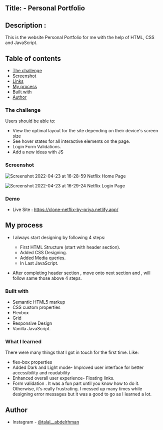 ## Title: -  Personal Portfolio 

## Description :

 This is the website Personal Portfolio for me with the help of HTML, CSS and JavaScript.

## Table of contents

- [The challenge](#the-challenge)
- [Screenshot](#screenshot)
- [Links](#links)
- [My process](#my-process)
- [Built with](#built-with)
- [Author](#author)


### The challenge

Users should be able to:

- View the optimal layout for the site depending on their device's screen size
- See hover states for all interactive elements on the page.
- Login Form Validations.
- Add a new ideas with JS


### Screenshot

![Screenshot 2022-04-23 at 16-28-59 Netflix Home Page](https://user-images.githubusercontent.com/96676832/164891854-9998761a-70d4-4ba5-b483-134efa8240f8.png)

![Screenshot 2022-04-23 at 16-29-24 Netflix Login Page](https://user-images.githubusercontent.com/96676832/164891863-4f95684d-79ce-49b8-b77a-aca37c34abb4.png)


### Demo

- Live Site : https://clone-netflix-by-priya.netlify.app/

## My process

- I always start designing by following 4 steps:

   - First HTML Structure (start with header section).
   - Added CSS Designing. 
   - Added Media queries.
   - In Last JavaScript.

- After completing header section , move onto next section and , will follow same those above 4 steps.

### Built with

- Semantic HTML5 markup
- CSS custom properties
- Flexbox
- Grid
- Responsive Design 
- Vanilla JavaScript.
### What I learned

There were many things that I got in touch for the first time. Like:

- flex-box properties  
- Added Dark and Light mode- Improved user interface for better accessibility and readability
- Enhanced overall user experience- Floating links. 
- Form validation . It was a fun part until you know how to do it. Otherwise, it's really frustrating. I messed up many times while designing error messages but it was a good to go as I learned a lot. 

## Author

- Instagram - [@talal__abdelrhman](https://www.instagram.com/talal__abdelrhman/)
